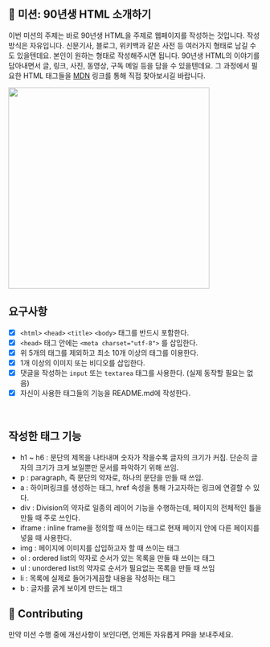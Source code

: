 
## 🚀 미션: 90년생 HTML 소개하기

이번 미션의 주제는 바로 90년생 HTML을 주제로 웹페이지를 작성하는 것입니다.
작성방식은 자유입니다. 
신문기사, 블로그, 위키백과 같은 사전 등 여러가지 형태로 남길 수도 있을텐데요. 본인이 원하는 형태로 작성해주시면 됩니다. 
90년생 HTML의 이야기를 담아내면서 글, 링크, 사진, 동영상, 구독 메일 등을 담을 수 있을텐데요. 그 과정에서 필요한 HTML 태그들을 [MDN](https://developer.mozilla.org/ko/docs/Web/HTML/Element) 링크를 통해 직접 찾아보시길 바랍니다.

<img src="https://techcourse-storage.s3.ap-northeast-2.amazonaws.com/2020-03-16T10:41:53.786image.png" width="400">

<br/>

## 요구사항 

- [x]  `<html>` `<head>` `<title>`  `<body>` 태그를 반드시 포함한다. 
- [x]  `<head>` 태그 안에는 `<meta charset="utf-8">` 를 삽입한다.
- [x]  위 5개의 태그를 제외하고 최소 10개 이상의 태그를 이용한다.
- [x]  1개 이상의 이미지 또는 비디오를 삽입한다.
- [x]  댓글을 작성하는 `input` 또는 `textarea` 태그를 사용한다. (실제 동작할 필요는 없음)
- [x]  자신이 사용한 태그들의 기능을 README.md에 작성한다.

<br/>

## 작성한 태그 기능
- h1 ~ h6 : 문단의 제목을 나타내며 숫자가 작을수록 글자의 크기가 커짐. 단순히 글자의 크기가 크게 보일뿐만 문서를 파악하기 위해 쓰임.
- p : paragraph, 즉 문단의 약자로, 하나의 문단을 만들 때 쓰임.
- a : 하이퍼링크를 생성하는 태그, href 속성을 통해 가고자하는 링크에 연결할 수 있다.
- div : Division의 약자로 일종의 레이어 기능을 수행하는데, 페이지의 전체적인 틀을 만들 때 주로 쓰인다.
- iframe : inline frame을 정의할 때 쓰이는 태그로 현재 페이지 안에 다른 페이지를 넣을 때 사용한다.
- img : 페이지에 이미지를 삽입하고자 할 때 쓰이는 태그
- ol : ordered list의 약자로 순서가 있는 목록을 만들 때 쓰이는 태그
- ul : unordered list의 약자로 순서가 필요없는 목록을 만들 때 쓰임
- li : 목록에 실제로 들어가게끔할 내용을 작성하는 태그
- b : 글자를 굵게 보이게 만드는 태그

## 👏 Contributing

만약 미션 수행 중에 개선사항이 보인다면, 언제든 자유롭게 PR을 보내주세요. 
